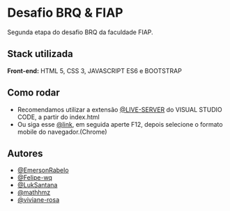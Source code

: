 # Desafio BRQ & FIAP

Segunda etapa do desafio BRQ da faculdade FIAP.



## Stack utilizada

**Front-end:** HTML 5, CSS 3, JAVASCRIPT ES6 e BOOTSTRAP

## Como rodar
- Recomendamos utilizar a extensão [@LIVE-SERVER](https://marketplace.visualstudio.com/items?itemName=ritwickdey.LiveServer) do VISUAL STUDIO CODE,
a partir do index.html
- Ou siga esse [@link](https://emersonrabelo.github.io/easy-carros-brq/src/index.html), em seguida aperte F12, depois selecione o formato mobile do navegador.(Chrome)

## Autores

- [@EmersonRabelo](https://github.com/EmersonRabelo)
- [@Felipe-wq](https://github.com/Felipe-wq)
- [@LukSantana](https://github.com/LukSantana)
- [@mathhmz](https://github.com/mathhmz)
- [@viviane-rosa](https://github.com/viviane-rosa)

